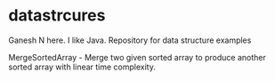 # datastrcures
Ganesh N here. I like Java.
Repository for data structure examples

MergeSortedArray - Merge two given sorted array to produce another sorted array with linear time complexity.
